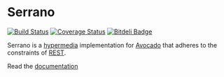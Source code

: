 # Serrano

[![Build Status](https://travis-ci.org/cbmi/serrano.png)](https://travis-ci.org/cbmi/serrano) [![Coverage Status](https://coveralls.io/repos/cbmi/serrano/badge.png?branch=2.1)](https://coveralls.io/r/cbmi/serrano?branch=2.1) [![Bitdeli Badge](https://d2weczhvl823v0.cloudfront.net/cbmi/serrano/trend.png)](https://bitdeli.com/free "Bitdeli Badge")

Serrano is a [hypermedia](https://en.wikipedia.org/wiki/Hypermedia) implementation for [Avocado](http://cbmi.github.io/avocado/) that adheres to the constraints of [REST](https://en.wikipedia.org/wiki/Representational_state_transfer).

Read the [documentation](http://cbmi.github.io/serrano/)
